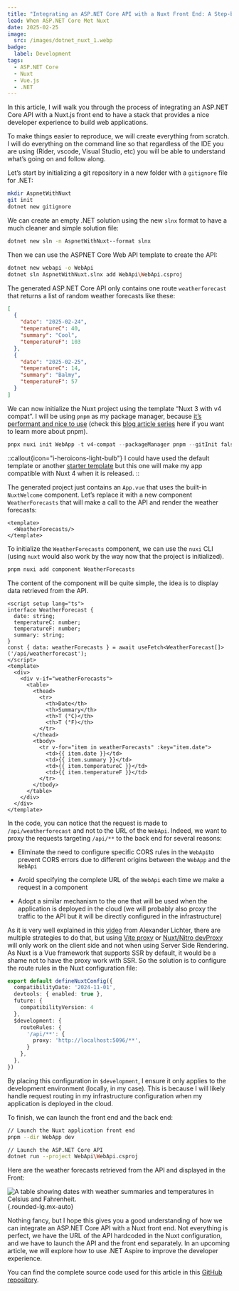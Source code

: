 ```yaml
---
title: "Integrating an ASP.NET Core API with a Nuxt Front End: A Step-by-Step Guide"
lead: When ASP.NET Core Met Nuxt
date: 2025-02-25
image:
  src: /images/dotnet_nuxt_1.webp
badge:
  label: Development
tags:
  - ASP.NET Core
  - Nuxt
  - Vue.js
  - .NET
---
```


In this article, I will walk you through the process of integrating an ASP.NET Core API with a Nuxt.js front end to have a stack that provides a nice developer experience to build web applications.

To make things easier to reproduce, we will create everything from scratch. I will do everything on the command line so that regardless of the IDE you are using (Rider, vscode, Visual Studio, etc) you will be able to understand what’s going on and follow along.

Let’s start by initializing a git repository in a new folder with a `gitignore` file for .NET:

```bash
mkdir AspnetWithNuxt
git init
dotnet new gitignore
```

We can create an empty .NET solution using the new `slnx` format to have a much cleaner and simple solution file:

```bash
dotnet new sln -n AspnetWithNuxt--format slnx
```

Then we can use the ASPNET Core Web API template to create the API:

```bash
dotnet new webapi -o WebApi
dotnet sln AspnetWithNuxt.slnx add WebApi\WebApi.csproj
```

The generated ASP.NET Core API only contains one route `weatherforecast` that returns a list of random weather forecasts like these:

```json
[
  {
    "date": "2025-02-24",
    "temperatureC": 40,
    "summary": "Cool",
    "temperatureF": 103
  },
  {
    "date": "2025-02-25",
    "temperatureC": 14,
    "summary": "Balmy",
    "temperatureF": 57
  }
]
```

We can now initialize the Nuxt project using the template “Nuxt 3 with v4 compat”. I will be using `pnpm` as my package manager, because [it’s performant and nice to use](https://pnpm.io/) (check this [blog article series](https://bordeauxcoders.com/series/pnpm-101) here if you want to learn more about pnpm).

```powershell
pnpx nuxi init WebApp -t v4-compat --packageManager pnpm --gitInit false
```

::callout{icon="i-heroicons-light-bulb"}
I could have used the default template or another [starter template](https://github.com/nuxt/starter?tab=readme-ov-file#templates) but this one will make my app compatible with Nuxt 4 when it is released.
::

The generated project just contains an `App.vue` that uses the built-in `NuxtWelcome` component. Let’s replace it with a new component `WeatherForecasts` that will make a call to the API and render the weather forecasts:

```vue
<template>
  <WeatherForecasts/>
</template>
```

To initialize the `WeatherForecasts` component, we can use the `nuxi` CLI (using `nuxt` would also work by the way now that the project is initialized).

```bash
pnpm nuxi add component WeatherForecasts
```

The content of the component will be quite simple, the idea is to display data retrieved from the API.

```vue
<script setup lang="ts">
interface WeatherForecast {
  date: string;
  temperatureC: number;
  temperatureF: number;
  summary: string;
}
const { data: weatherForecasts } = await useFetch<WeatherForecast[]>('/api/weatherforecast');
</script>
<template>
  <div>
    <div v-if="weatherForecasts">
      <table>
        <thead>
          <tr>
            <th>Date</th>
            <th>Summary</th>
            <th>T (°C)</th>
            <th>T (°F)</th>
          </tr>
        </thead>
        <tbody>
          <tr v-for="item in weatherForecasts" :key="item.date">
            <td>{{ item.date }}</td>
            <td>{{ item.summary }}</td>
            <td>{{ item.temperatureC }}</td>
            <td>{{ item.temperatureF }}</td>
          </tr>
        </tbody>
      </table>
    </div>
  </div>
</template>
```

In the code, you can notice that the request is made to `/api/weatherforecast` and not to the URL of the `WebApi`. Indeed, we want to proxy the requests targeting `/api/**` to the back end for several reasons:

* Eliminate the need to configure specific CORS rules in the `WebApi`to prevent CORS errors due to different origins between the `WebApp` and the `WebApi`

* Avoid specifying the complete URL of the `WebApi` each time we make a request in a component

* Adopt a similar mechanism to the one that will be used when the application is deployed in the cloud (we will probably also proxy the traffic to the API but it will be directly configured in the infrastructure)


As it is very well explained in this [video](https://youtu.be/J4E5uYz5AY8?si=cx0YkLdpiGWO1hYA) from Alexander Lichter, there are multiple strategies to do that, but using [Vite proxy](https://vite.dev/config/server-options#server-proxy) or [Nuxt/Nitro devProxy](https://nitro.build/config#devproxy) will only work on the client side and not when using Server Side Rendering. As Nuxt is a Vue framework that supports SSR by default, it would be a shame not to have the proxy work with SSR. So the solution is to configure the route rules in the Nuxt configuration file:

```typescript
export default defineNuxtConfig({
  compatibilityDate: '2024-11-01',
  devtools: { enabled: true },
  future: {
    compatibilityVersion: 4
  },
  $development: {
    routeRules: {
      '/api/**': {
        proxy: 'http://localhost:5096/**',
      }
    },
  },
})
```

By placing this configuration in `$development`, I ensure it only applies to the development environment (locally, in my case). This is because I will likely handle request routing in my infrastructure configuration when my application is deployed in the cloud.

To finish, we can launch the front end and the back end:

```bash
// Launch the Nuxt application front end
pnpm --dir WebApp dev
```

```bash
// Launch the ASP.NET Core API
dotnet run --project WebApi\WebApi.csproj
```

Here are the weather forecasts retrieved from the API and displayed in the Front:

![A table showing dates with weather summaries and temperatures in Celsius and Fahrenheit.](/posts/images/67.temperatures.png){.rounded-lg.mx-auto}

Nothing fancy, but I hope this gives you a good understanding of how we can integrate an ASP.NET Core API with a Nuxt front end. Not everything is perfect, we have the URL of the API hardcoded in the Nuxt configuration, and we have to launch the API and the front end separately. In an upcoming article, we will explore how to use .NET Aspire to improve the developer experience.

You can find the complete source code used for this article in this [GitHub repository](https://github.com/TechWatching/AspnetWithNuxt).
